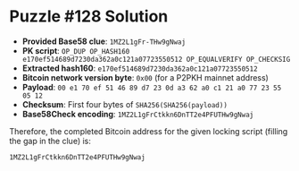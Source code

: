 # Puzzle #128 Solution

- **Provided Base58 clue**: `1MZ2L1gFr-THw9gNwaj`
- **PK script**: `OP_DUP OP_HASH160 e170ef514689d7230da362a0c121a07723550512 OP_EQUALVERIFY OP_CHECKSIG`
- **Extracted hash160**: `e170ef514689d7230da362a0c121a07723550512`
- **Bitcoin network version byte**: `0x00` (for a P2PKH mainnet address)
- **Payload**: `00 e1 70 ef 51 46 89 d7 23 0d a3 62 a0 c1 21 a0 77 23 55 05 12`
- **Checksum**: First four bytes of `SHA256(SHA256(payload))`
- **Base58Check encoding**: `1MZ2L1gFrCtkkn6DnTT2e4PFUTHw9gNwaj`

Therefore, the completed Bitcoin address for the given locking script (filling the gap in the clue) is:

```
1MZ2L1gFrCtkkn6DnTT2e4PFUTHw9gNwaj
```
